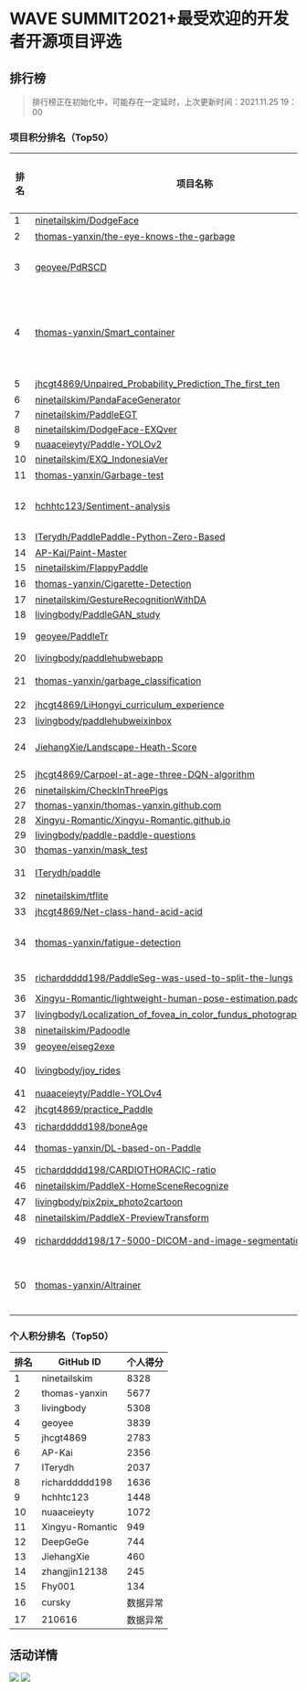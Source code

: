 # WAVE SUMMIT2021+最受欢迎的开发者开源项目评选

## 排行榜

> 排行榜正在初始化中，可能存在一定延时，上次更新时间：2021.11.25 19：00

### 项目积分排名（Top50）

| 排名 | 项目名称 | Star数量 | 项目得分 | 项目简介 |
| -------- | -------- | -------- | -------- | -------- |
| 1 | [ninetailskim/DodgeFace](https://github.com/ninetailskim/DodgeFace) | 98 | 895 | nan |
| 2 | [thomas-yanxin/the-eye-knows-the-garbage](https://github.com/thomas-yanxin/the-eye-knows-the-garbage) | 49 | 758 | 慧眼识垃圾系统——垃圾分类全套技术方案 |
| 3 | [geoyee/PdRSCD](https://github.com/geoyee/PdRSCD) | 33 | 570 | 基于『飞桨』的遥感变化检测工具（Remote sensing change detection tool based on『PaddlePaddle』） |
| 4 | [thomas-yanxin/Smart_container](https://github.com/thomas-yanxin/Smart_container) | 12 | 569 | ��“袋鼯麻麻——智能购物平台”能够精准地定位识别每一个商品，并且能够返回完整地购物清单及顾客应付的实际商品总价格，极大地降低零售行业实际运营过程中巨大的人力成本，提升零售行业无人化、自动化、智能化水平。 |
| 5 | [jhcgt4869/Unpaired_Probability_Prediction_The_first_ten](https://github.com/jhcgt4869/Unpaired_Probability_Prediction_The_first_ten) | 12 | 497 | 螺旋桨RNA结构预测竞赛第10名方案 |
| 6 | [ninetailskim/PandaFaceGenerator](https://github.com/ninetailskim/PandaFaceGenerator) | 28 | 477 | nan |
| 7 | [ninetailskim/PaddleEGT](https://github.com/ninetailskim/PaddleEGT) | 18 | 475 | nan |
| 8 | [ninetailskim/DodgeFace-EXQver](https://github.com/ninetailskim/DodgeFace-EXQver) | 17 | 450 | nan |
| 9 | [nuaaceieyty/Paddle-YOLOv2](https://github.com/nuaaceieyty/Paddle-YOLOv2) | 1 | 427 | nan |
| 10 | [ninetailskim/EXQ_IndonesiaVer](https://github.com/ninetailskim/EXQ_IndonesiaVer) | 13 | 397 | nan |
| 11 | [thomas-yanxin/Garbage-test](https://github.com/thomas-yanxin/Garbage-test) | 18 | 394 | 基于PaddleX的垃圾分类识别 |
| 12 | [hchhtc123/Sentiment-analysis](https://github.com/hchhtc123/Sentiment-analysis) | 11 | 392 | 基于paddlehub使用预训练模型Ernie完成4分类情感分析模型搭建，并基于PyQt5完成可视化界面。 |
| 13 | [ITerydh/PaddlePaddle-Python-Zero-Based](https://github.com/ITerydh/PaddlePaddle-Python-Zero-Based) | 12 | 391 | 百度飞桨领航团零基础Python入门 |
| 14 | [AP-Kai/Paint-Master](https://github.com/AP-Kai/Paint-Master) | 13 | 383 | nan |
| 15 | [ninetailskim/FlappyPaddle](https://github.com/ninetailskim/FlappyPaddle) | 12 | 382 | nan |
| 16 | [thomas-yanxin/Cigarette-Detection](https://github.com/thomas-yanxin/Cigarette-Detection) | 17 | 380 | 基于PaddleX的香烟检测器 |
| 17 | [ninetailskim/GestureRecognitionWithDA](https://github.com/ninetailskim/GestureRecognitionWithDA) | 16 | 379 | nan |
| 18 | [livingbody/PaddleGAN_study](https://github.com/livingbody/PaddleGAN_study) | 0 | 372 | nan |
| 19 | [geoyee/PaddleTr](https://github.com/geoyee/PaddleTr) | 2 | 371 | Going deeper with Image Transformers(百度顶会论文复现营第2期) |
| 20 | [livingbody/paddlehubwebapp](https://github.com/livingbody/paddlehubwebapp) | 12 | 368 | nan |
| 21 | [thomas-yanxin/garbage_classification](https://github.com/thomas-yanxin/garbage_classification) | 12 | 360 | 基于PaddleClas实现垃圾分类，并转换为inference格式用PaddleHub服务端部署 |
| 22 | [jhcgt4869/LiHongyi_curriculum_experience](https://github.com/jhcgt4869/LiHongyi_curriculum_experience) | 13 | 356 | 李宏毅老师系列课程白话 |
| 23 | [livingbody/paddlehubweixinbox](https://github.com/livingbody/paddlehubweixinbox) | 10 | 342 | nan |
| 24 | [JiehangXie/Landscape-Heath-Score](https://github.com/JiehangXie/Landscape-Heath-Score) | 12 | 336 | A tool for evaluating landscape health benefits and supporting evidence-based design |
| 25 | [jhcgt4869/Carpoel-at-age-three-DQN-algorithm](https://github.com/jhcgt4869/Carpoel-at-age-three-DQN-algorithm) | 8 | 323 | 深度学习入门 | 三岁在飞桨带你入门深度学习—Carpoel，利用PARL复现基于神经网络与DQN算法（真的是0基础） |
| 26 | [ninetailskim/CheckInThreePigs](https://github.com/ninetailskim/CheckInThreePigs) | 0 | 314 | nan |
| 27 | [thomas-yanxin/thomas-yanxin.github.com](https://github.com/thomas-yanxin/thomas-yanxin.github.com) | 0 | 314 | nan |
| 28 | [Xingyu-Romantic/Xingyu-Romantic.github.io](https://github.com/Xingyu-Romantic/Xingyu-Romantic.github.io) | 0 | 314 | nan |
| 29 | [livingbody/paddle-paddle-questions](https://github.com/livingbody/paddle-paddle-questions) | 10 | 307 | nan |
| 30 | [thomas-yanxin/mask_test](https://github.com/thomas-yanxin/mask_test) | 6 | 303 | Face Mask Detection |
| 31 | [ITerydh/paddle](https://github.com/ITerydh/paddle) | 8 | 288 | 飞桨常规赛:遥感影像地块分割-4月第9名方案 |
| 32 | [ninetailskim/tflite](https://github.com/ninetailskim/tflite) | 0 | 281 | nan |
| 33 | [jhcgt4869/Net-class-hand-acid-acid](https://github.com/jhcgt4869/Net-class-hand-acid-acid) | 3 | 276 | paddlehub ocr实践 |
| 34 | [thomas-yanxin/fatigue-detection](https://github.com/thomas-yanxin/fatigue-detection) | 2 | 261 | 本项目基于PaddleDetection目标检测开发套件，选取1.3M超轻量PPYOLO tiny进行项目开发，并部署于windows端。 |
| 35 | [richarddddd198/PaddleSeg-was-used-to-split-the-lungs](https://github.com/richarddddd198/PaddleSeg-was-used-to-split-the-lungs) | 2 | 243 | PaddleSeg was used to divide the chest lungs with a chest X-ray |
| 36 | [Xingyu-Romantic/lightweight-human-pose-estimation.paddle](https://github.com/Xingyu-Romantic/lightweight-human-pose-estimation.paddle) | 0 | 241 | Lightweight Openpose Paddle |
| 37 | [livingbody/Localization_of_fovea_in_color_fundus_photography_with_palm](https://github.com/livingbody/Localization_of_fovea_in_color_fundus_photography_with_palm) | 0 | 241 | PALM眼底彩照中黄斑中央凹定位 |
| 38 | [ninetailskim/Padoodle](https://github.com/ninetailskim/Padoodle) | 12 | 237 | nan |
| 39 | [geoyee/eiseg2exe](https://github.com/geoyee/eiseg2exe) | 1 | 229 | 使用QPT对EISeg打包 |
| 40 | [livingbody/joy_rides](https://github.com/livingbody/joy_rides) | 13 | 226 | 移动小屋 智能车内互动玩伴 - 提供城市间，长途上和黑夜里多场景下的互动模式 |
| 41 | [nuaaceieyty/Paddle-YOLOv4](https://github.com/nuaaceieyty/Paddle-YOLOv4) | 0 | 225 | nan |
| 42 | [jhcgt4869/practice_Paddle](https://github.com/jhcgt4869/practice_Paddle) | 4 | 220 | python实践到Paddle实践 |
| 43 | [richarddddd198/boneAge](https://github.com/richarddddd198/boneAge) | 4 | 215 | 通过深度学习计算骨龄 |
| 44 | [thomas-yanxin/DL-based-on-Paddle](https://github.com/thomas-yanxin/DL-based-on-Paddle) | 3 | 215 | My some note about learning in deep learning based on Paddle. |
| 45 | [richarddddd198/CARDIOTHORACIC-ratio](https://github.com/richarddddd198/CARDIOTHORACIC-ratio) | 3 | 212 | 使用PaddleSeg计算心胸比 |
| 46 | [ninetailskim/PaddleX-HomeSceneRecognize](https://github.com/ninetailskim/PaddleX-HomeSceneRecognize) | 0 | 209 | HomeSceneRecognize |
| 47 | [livingbody/pix2pix_photo2cartoon](https://github.com/livingbody/pix2pix_photo2cartoon) | 0 | 204 | pix2pix人像卡通化PaddlePaddle |
| 48 | [ninetailskim/PaddleX-PreviewTransform](https://github.com/ninetailskim/PaddleX-PreviewTransform) | 1 | 201 | PreviewTransform |
| 49 | [richarddddd198/17-5000-DICOM-and-image-segmentation](https://github.com/richarddddd198/17-5000-DICOM-and-image-segmentation) | 1 | 194 | CT影像数据DICOM与图像分割(paddle2.0) Fork 72 喜欢 14 |
| 50 | [thomas-yanxin/AItrainer](https://github.com/thomas-yanxin/AItrainer) | 5 | 192 | 使用Paddlehub，基于human_pose_estimation_resnet50_mpii，实现健身过程中杠铃动作标准度的判断并自动计数。 |


### 个人积分排名（Top50）


| 排名 | GitHub ID | 个人得分 |
| -------- | -------- | -------- |
| 1 | ninetailskim | 8328 |
| 2 | thomas-yanxin | 5677 |
| 3 | livingbody | 5308 |
| 4 | geoyee | 3839 |
| 5 | jhcgt4869 | 2783 |
| 6 | AP-Kai | 2356 |
| 7 | ITerydh | 2037 |
| 8 | richarddddd198 | 1636 |
| 9 | hchhtc123 | 1448 |
| 10 | nuaaceieyty | 1072 |
| 11 | Xingyu-Romantic | 949 |
| 12 | DeepGeGe | 744 |
| 13 | JiehangXie | 460 |
| 14 | zhangjin12138 | 245 |
| 15 | Fhy001 | 134 |
| 16 | cursky | 数据异常 |
| 17 | 210616 | 数据异常 |



## 活动详情
![](https://ai-studio-static-online.cdn.bcebos.com/691fcf2cbdfe477f92d66522bb976346079bdc94ac4d41618a3a9162415fe96a)
![](https://ai-studio-static-online.cdn.bcebos.com/ad7686a37703458b819fe562909a14302e80fc94535448328a8036fc52d6ee4c)

